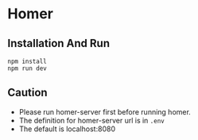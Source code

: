 # Homer

## Installation And Run

```
npm install
npm run dev
```

## Caution 
- Please run homer-server first before running homer.
- The definition for homer-server url is in `.env`
- The default is localhost:8080
